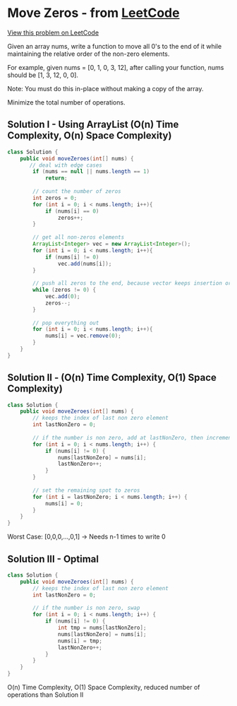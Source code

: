 # Move Zeros - from [LeetCode](https://leetcode.com)
[View this problem on LeetCode](https://leetcode.com/problems/move-zeroes/description/)

Given an array nums, write a function to move all 0's to the end of it while maintaining the relative order of the non-zero elements.

For example, given nums = [0, 1, 0, 3, 12], after calling your function, nums should be [1, 3, 12, 0, 0].

Note:
You must do this in-place without making a copy of the array.

Minimize the total number of operations.

## Solution I - Using ArrayList (O(n) Time Complexity, O(n) Space Complexity)
```java
class Solution {
    public void moveZeroes(int[] nums) {
       // deal with edge cases
        if (nums == null || nums.length == 1)
            return;
        
        // count the number of zeros
        int zeros = 0;
        for (int i = 0; i < nums.length; i++){
            if (nums[i] == 0)
                zeros++;
        }
        
        // get all non-zeros elements
        ArrayList<Integer> vec = new ArrayList<Integer>();
        for (int i = 0; i < nums.length; i++){
            if (nums[i] != 0)
                vec.add(nums[i]);
        }
        
        // push all zeros to the end, because vector keeps insertion order
        while (zeros != 0) {
            vec.add(0);
            zeros--;
        }
        
        // pop everything out
        for (int i = 0; i < nums.length; i++){
            nums[i] = vec.remove(0);
        }
    }
}
```

## Solution II - (O(n) Time Complexity, O(1) Space Complexity)
```java 
class Solution {
    public void moveZeroes(int[] nums) {
        // keeps the index of last non zero element
        int lastNonZero = 0;
		
		// if the number is non zero, add at lastNonZero, then increment lastNonZero
		for (int i = 0; i < nums.length; i++) {
            if (nums[i] != 0) {
				nums[lastNonZero] = nums[i];
				lastNonZero++;
			}
		}
		
        // set the remaining spot to zeros
		for (int i = lastNonZero; i < nums.length; i++) {
			nums[i] = 0;
		}
    }
}
```
Worst Case: [0,0,0,...,0,1] -> Needs n-1 times to write 0

## Solution III - Optimal
```java
class Solution {
    public void moveZeroes(int[] nums) {
        // keeps the index of last non zero element
        int lastNonZero = 0;
        
        // if the number is non zero, swap
        for (int i = 0; i < nums.length; i++) {
            if (nums[i] != 0) {
                int tmp = nums[lastNonZero];
				nums[lastNonZero] = nums[i];
                nums[i] = tmp;
				lastNonZero++;
            }
		}
    }
}
```
O(n) Time Complexity, O(1) Space Complexity, reduced number of operations than Solution II